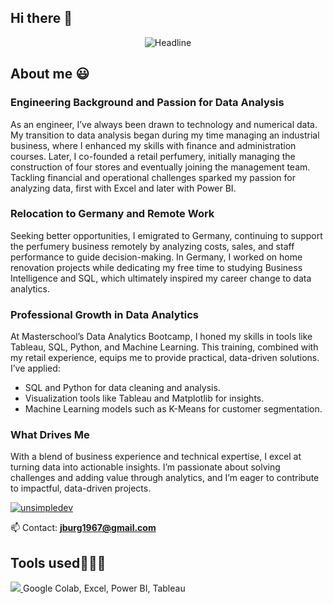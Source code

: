 ## Hi there 👋

<div align=center>
        <img src="https://readme-typing-svg.herokuapp.com?color=%236FDA44&size=32&center=true&vCenter=true&width=800&height=50&lines=I'm+John+%F0%9F%91%8B;Data+Analyst;Your+new+team+member;Retail+and+Business+Experience;Problem+Solver;Analytical+Thinking" alt="Headline" />
    </div>

<h2>About me 😃</h2>
<!--Intro start-->

<p align="left">

### Engineering Background and Passion for Data Analysis
        
As an engineer, I’ve always been drawn to technology and numerical data. My transition to data analysis began during my time managing an industrial business, where I enhanced my skills with finance and administration courses. Later, I co-founded a retail perfumery, initially managing the construction of four stores and eventually joining the management team. Tackling financial and operational challenges sparked my passion for analyzing data, first with Excel and later with Power BI.

### Relocation to Germany and Remote Work

Seeking better opportunities, I emigrated to Germany, continuing to support the perfumery business remotely by analyzing costs, sales, and staff performance to guide decision-making. In Germany, I worked on home renovation projects while dedicating my free time to studying Business Intelligence and SQL, which ultimately inspired my career change to data analytics.

### Professional Growth in Data Analytics

At Masterschool’s Data Analytics Bootcamp, I honed my skills in tools like Tableau, SQL, Python, and Machine Learning. This training, combined with my retail experience, equips me to provide practical, data-driven solutions. I’ve applied:
   - SQL and Python for data cleaning and analysis.
   - Visualization tools like Tableau and Matplotlib for insights.
   - Machine Learning models such as K-Means for customer segmentation.

### What Drives Me

With a blend of business experience and technical expertise, I excel at turning data into actionable insights. I’m passionate about solving challenges and adding value through analytics, and I’m eager to contribute to impactful, data-driven projects.

<a href="https://www.linkedin.com/in/jburgmayer" target="blank"><img align="center" src="https://img.shields.io/badge/LinkedIn-0077B5?style=for-the-badge&logo=linkedin&logoColor=white" alt="unsimpledev"/></a>

📫 Contact: **jburg1967@gmail.com**
<!--Intro end-->
  </p>

  <h2 >Tools used👨🏻‍💻</h2>
<!--tech stack icons-->
<p align="left">
        
  <a href="https://skillicons.dev">
    <img src="https://skillicons.dev/icons?i=py,mysql,sqlite,postgres,vscode,windows,autocad&perline=12" />
  </a>Google Colab, Excel, Power BI, Tableau
</p>
<br>
<!-------------------------->
